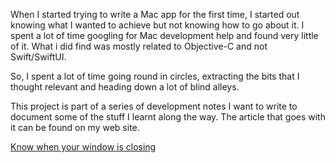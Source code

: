 When I started trying to write a Mac app for the first time, I started out knowing what I wanted to achieve but not knowing how to go about it. I spent a lot of time googling for Mac development help and found very little of it. What i did find was mostly related to Objective-C and not Swift/SwiftUI.

So, I spent a lot of time going round in circles, extracting the bits that I thought relevant and heading down a lot of blind alleys.

This project is part of a series of development notes I want to write to document some of the stuff I learnt along the way. The article that goes with it can be found on my web site.

 [Know when your window is closing](http://www.sabarnett.co.uk/blogPage.php?id=windowClosing)

